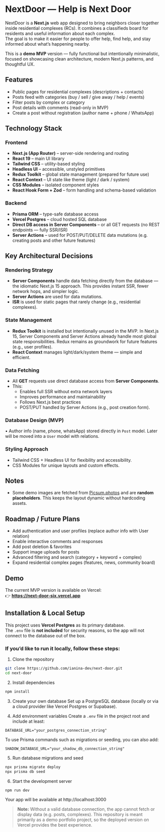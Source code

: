 # NextDoor — Help is Next Door

NextDoor is a **Next.js** web app designed to bring neighbors closer together inside residential complexes (RCs). It combines a classifieds board for residents and useful information about each complex.  
The goal is to make it easier for people to offer help, find help, and stay informed about what’s happening nearby.

This is a **demo MVP** version — fully functional but intentionally minimalistic, focused on showcasing clean architecture, modern Next.js patterns, and thoughtful UX.

## Features
- Public pages for residential complexes (descriptions + contacts)
- Posts feed with categories (buy / sell / give away / help / events)
- Filter posts by complex or category
- Post details with comments (read-only in MVP)
- Create a post without registration (author name + phone / WhatsApp)

## Technology Stack

### **Frontend**
- **Next.js (App Router)** – server-side rendering and routing
- **React 19** – main UI library
- **Tailwind CSS** – utility-based styling
- **Headless UI** – accessible, unstyled primitives
- **Redux Toolkit** – global state management (prepared for future use)
- **React Context** – UI state like theme (light / dark / system)
- **CSS Modules** – isolated component styles
- **React Hook Form + Zod** – form handling and schema-based validation
 
### **Backend**
- **Prisma ORM** – type-safe database access
- **Vercel Postgres** – cloud hosted SQL database
- **Direct DB access in Server Components** – or all GET requests (no REST endpoints — fully SSR/ISR)
- **Server Actions** – used for POST/PUT/DELETE data mutations (e.g. creating posts and other future features)

## Key Architectural Decisions

### Rendering Strategy
- **Server Components** handle data fetching directly from the database — the idiomatic Next.js 15 approach.
  This provides instant SSR, fewer network hops, and simpler logic.
- **Server Actions** are used for data mutations.
- **ISR** is used for static pages that rarely change (e.g., residential complexes).

### State Management  
- **Redux Toolkit** is installed but intentionally unused in the MVP.
  In Next.js 15, Server Components and Server Actions already handle most global state responsibilities.
  Redux remains as groundwork for future features (e.g., user profiles). 
- **React Context** manages light/dark/system theme — simple and efficient.
  
### Data Fetching  
- All **GET** requests use direct database access from **Server Components**.
- This:
  - Enables full SSR without extra network layers
  - Improves performance and maintainability
  - Follows Next.js best practices
  - POST/PUT handled by Server Actions (e.g., post creation form).

### Database Design (MVP)  
  •	Author info (name, phone, whatsApp) stored directly in `Post` model. Later will be moved into a `User` model with relations.

### Styling Approach
- Tailwind CSS + Headless UI for flexibility and accessibility.
- CSS Modules for unique layouts and custom effects.

## Notes

- Some demo images are fetched from [Picsum.photos](https://picsum.photos/) and are **random placeholders**. This keeps the layout dynamic without hardcoding assets.

## Roadmap / Future Plans

- Add authentication and user profiles (replace author info with User relation)
- Enable interactive comments and responses
- Add post deletion & favorites
- Support image uploads for posts
- Advanced filtering and search (category + keyword + complex)
- Expand residential complex pages (features, news, community board)

## Demo

The current MVP version is available on Vercel:  
👉 **https://next-door-six.vercel.app**  

## Installation & Local Setup

This project uses **Vercel Postgres** as its primary database.  
The `.env` file is **not included** for security reasons, so the app will not connect to the database out of the box.

### If you’d like to run it locally, follow these steps:

1. Clone the repository
```bash
git clone https://github.com/ianina-dev/next-door.git
cd next-door
```

2. Install dependencies
```bash
npm install
```

3. Create your own database
Set up a PostgreSQL database (locally or via a cloud provider like Vercel Postgres or Supabase).


4. Add environment variables
Create a `.env` file in the project root and include at least:
```
DATABASE_URL="your_postgres_connection_string"
```

To use Prisma commands such as migrations or seeding, you can also add:
```
SHADOW_DATABASE_URL="your_shadow_db_connection_string"
```

5. Run database migrations and seed
```bash
npx prisma migrate deploy
npx prisma db seed
```

6. Start the development server
```bash
npm run dev
```

Your app will be available at http://localhost:3000
> **Note:** Without a valid database connection, the app cannot fetch or display data (e.g. posts, complexes).
> This repository is meant primarily as a demo portfolio project, so the deployed version on Vercel provides the best experience.
